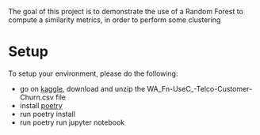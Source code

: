The goal of this project is to demonstrate the use of a Random Forest to compute a similarity metrics, in order to perform some clustering

# Setup
To setup your environment, please do the following:

* go on [kaggle](https://www.kaggle.com/blastchar/telco-customer-churn?select=WA_Fn-UseC_-Telco-Customer-Churn.csv), download and unzip the WA_Fn-UseC_-Telco-Customer-Churn.csv file
* install [poetry](https://python-poetry.org/docs/)
* run poetry install
* run poetry run jupyter notebook
